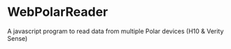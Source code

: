 # WebPolarReader
A javascript program to read data from multiple Polar devices (H10 &amp; Verity Sense)
